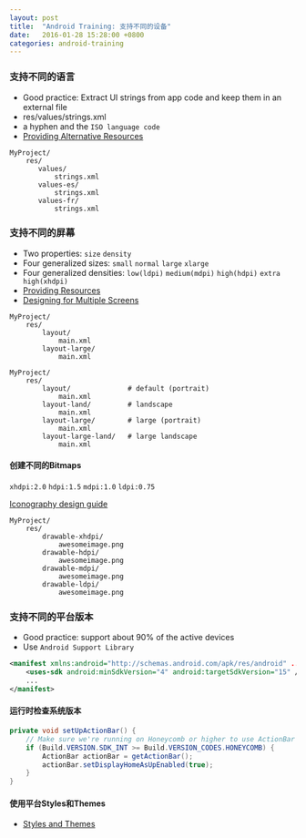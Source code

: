 ```yaml
---
layout: post
title:  "Android Training: 支持不同的设备"
date:   2016-01-28 15:28:00 +0800
categories: android-training
---
```


### 支持不同的语言
* Good practice: Extract UI strings from app code and keep them in an external file
* res/values/strings.xml
* a hyphen and the `ISO language code`
* [Providing Alternative Resources](http://developer.android.com/guide/topics/resources/providing-resources.html#AlternativeResources)

~~~
MyProject/
    res/
       values/
           strings.xml
       values-es/
           strings.xml
       values-fr/
           strings.xml
~~~

### 支持不同的屏幕
* Two properties: `size` `density`
* Four generalized sizes: `small` `normal` `large` `xlarge`
* Four generalized densities: `low(ldpi)` `medium(mdpi)` `high(hdpi)` `extra high(xhdpi)`
* [Providing Resources](http://developer.android.com/guide/topics/resources/providing-resources.html#BestMatch)
* [Designing for Multiple Screens](http://developer.android.com/training/multiscreen/index.html)

~~~
MyProject/
    res/
        layout/
            main.xml
        layout-large/
            main.xml
~~~

~~~
MyProject/
    res/
        layout/              # default (portrait)
            main.xml
        layout-land/         # landscape
            main.xml
        layout-large/        # large (portrait)
            main.xml
        layout-large-land/   # large landscape
            main.xml
~~~

#### 创建不同的Bitmaps
`xhdpi:2.0` `hdpi:1.5` `mdpi:1.0` `ldpi:0.75`

[Iconography design guide](http://developer.android.com/design/style/iconography.html)

~~~
MyProject/
    res/
        drawable-xhdpi/
            awesomeimage.png
        drawable-hdpi/
            awesomeimage.png
        drawable-mdpi/
            awesomeimage.png
        drawable-ldpi/
            awesomeimage.png
~~~

### 支持不同的平台版本
* Good practice: support about 90% of the active devices
* Use `Android Support Library`

~~~xml
<manifest xmlns:android="http://schemas.android.com/apk/res/android" ... >
    <uses-sdk android:minSdkVersion="4" android:targetSdkVersion="15" />
    ...
</manifest>
~~~

#### 运行时检查系统版本

~~~java
private void setUpActionBar() {
    // Make sure we're running on Honeycomb or higher to use ActionBar APIs
    if (Build.VERSION.SDK_INT >= Build.VERSION_CODES.HONEYCOMB) {
        ActionBar actionBar = getActionBar();
        actionBar.setDisplayHomeAsUpEnabled(true);
    }
}
~~~

#### 使用平台Styles和Themes
* [Styles and Themes](http://developer.android.com/guide/topics/ui/themes.html)

